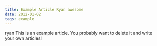 ```yaml
---
title: Example Article Ryan awesome
date: 2012-01-02
tags: example
---
```

ryan
This is an example article. You probably want to delete it and write your own articles!

